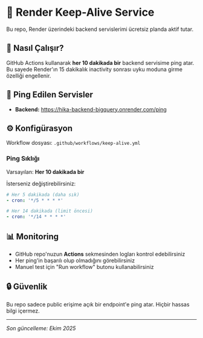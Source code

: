 # 🔔 Render Keep-Alive Service

Bu repo, Render üzerindeki backend servislerimi ücretsiz planda aktif tutar.

## 🎯 Nasıl Çalışır?

GitHub Actions kullanarak **her 10 dakikada bir** backend servisime ping atar. Bu sayede Render'ın 15 dakikalık inactivity sonrası uyku moduna girme özelliği engellenir.

## 🚀 Ping Edilen Servisler

- **Backend:** https://hika-backend-bigquery.onrender.com/ping

## ⚙️ Konfigürasyon

Workflow dosyası: `.github/workflows/keep-alive.yml`

### Ping Sıklığı
Varsayılan: **Her 10 dakikada bir**

İsterseniz değiştirebilirsiniz:
```yaml
# Her 5 dakikada (daha sık)
- cron: '*/5 * * * *'

# Her 14 dakikada (limit öncesi)
- cron: '*/14 * * * *'
```

## 📊 Monitoring

- GitHub repo'nuzun **Actions** sekmesinden logları kontrol edebilirsiniz
- Her ping'in başarılı olup olmadığını görebilirsiniz
- Manuel test için "Run workflow" butonu kullanabilirsiniz

## 🔒 Güvenlik

Bu repo sadece public erişime açık bir endpoint'e ping atar. Hiçbir hassas bilgi içermez.

---

*Son güncelleme: Ekim 2025*

